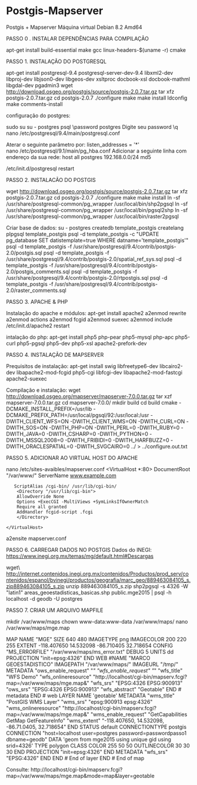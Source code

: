 # Postgis-Mapserver
Postgis + Mapserver
Máquina virtual Debian 8.2 Amd64

PASSO 0 . INSTALAR DEPENDÊNCIAS PARA COMPILAÇÃO

apt-get install build-essential make gcc linux-headers-$(uname -r) cmake

PASSO 1. INSTALAÇÃO DO POSTGRESQL

apt-get install postgresql-9.4 postgresql-server-dev-9.4 libxml2-dev libproj-dev libjson0-dev libgeos-dev xsltproc docbook-xsl docbook-mathml libgdal-dev pgadmin3
wget http://download.osgeo.org/postgis/source/postgis-2.0.7.tar.gz
tar xfz postgis-2.0.7.tar.gz
cd postgis-2.0.7
./configure
make
make install
ldconfig
make comments-install

configuração do postgres:

sudo su
su - postgres
psql
\password postgres
Digite seu password
\q
nano /etc/postgresql/9.4/main/postgresql.conf

Aterar o seguinte parâmetro por:
listen_addresses = '*'    
nano /etc/postgresql/9.1/main/pg_hba.conf
Adicionar a seguinte linha com endereço da sua rede:
host    all             postgres        192.168.0.0/24          md5

/etc/init.d/postgresql restart

 PASSO 2. INSTALACÃO DO POSTGIS

wget http://download.osgeo.org/postgis/source/postgis-2.0.7.tar.gz
tar xfz postgis-2.0.7.tar.gz
cd postgis-2.0.7
./configure
make
make install
ln -sf /usr/share/postgresql-common/pg_wrapper /usr/local/bin/shp2pgsql
ln -sf /usr/share/postgresql-common/pg_wrapper /usr/local/bin/pgsql2shp
ln -sf /usr/share/postgresql-common/pg_wrapper /usr/local/bin/raster2pgsql

Criar base de dados:
su - postgres
createdb template_postgis
createlang plpgsql template_postgis
psql -d template_postgis -c "UPDATE pg_database SET datistemplate=true WHERE datname='template_postgis'"
psql -d template_postgis -f /usr/share/postgresql/9.4/contrib/postgis-2.0/postgis.sql
psql -d template_postgis -f /usr/share/postgresql/9.4/contrib/postgis-2.0/spatial_ref_sys.sql
psql -d template_postgis -f /usr/share/postgresql/9.4/contrib/postgis-2.0/postgis_comments.sql
psql -d template_postgis -f /usr/share/postgresql/9.4/contrib/postgis-2.0/rtpostgis.sql
psql -d template_postgis -f /usr/share/postgresql/9.4/contrib/postgis-2.0/raster_comments.sql


PASSO 3. APACHE & PHP

Instalação do apache e módulos:
apt-get install apache2
a2enmod rewrite
a2enmod actions
a2enmod fcgid
a2enmod suexec
a2enmod include
/etc/init.d/apache2 restart

intalação do php:
apt-get install php5 php-pear php5-mysql php-apc php5-curl php5-pgsql php5-dev php5-xsl apache2-prefork-dev

PASSO 4. INSTALAÇÃO DE MAPSERVER 

Prequisitos de instalação:
apt-get install swig libfreetype6-dev libcairo2-dev libapache2-mod-fcgid php5-cgi libfcgi-dev libapache2-mod-fastcgi apache2-suexec

Compilação e instalação:
wget http://download.osgeo.org/mapserver/mapserver-7.0.0.tar.gz
tar xzf mapserver-7.0.0.tar.gz
cd mapserver-7.0.0/
mkdir build
cd build
cmake -DCMAKE_INSTALL_PREFIX=/usr/lib -DCMAKE_PREFIX_PATH=/usr/local/pgsql/92:/usr/local:/usr -DWITH_CLIENT_WFS=ON -DWITH_CLIENT_WMS=ON -DWITH_CURL=ON -DWITH_SOS=ON -DWITH_PHP=ON -DWITH_PERL=0 -DWITH_RUBY=0 -DWITH_JAVA=0 -DWITH_CSHARP=0 -DWITH_PYTHON=0 -DWITH_MSSQL2008=0 -DWITH_FRIBIDI=0 -DWITH_HARFBUZZ=0 -DWITH_ORACLESPATIAL=0 -DWITH_SVGCAIRO=0 ../ > ../configure.out.txt


PASSO 5. ADICIONAR AO VIRTUAL HOST DO APACHE

nano /etc/sites-avaibles/mapserver.conf
	<VirtualHost *:80>
	    DocumentRoot "/var/www/"
	    ServerName www.example.com

	   ScriptAlias /cgi-bin/ /usr/lib/cgi-bin/
		<Directory "/usr/lib/cgi-bin">
		AllowOverride None
		Options +ExecCGI -MultiViews +SymLinksIfOwnerMatch
		Require all granted
		AddHandler fcgid-script .fcgi
		</Directory>

	</VirtualHost>

a2ensite mapserver.conf 

PASSO 6. CARREGAR DADOS NO POSTGIS
Dados do INEGI: https://www.inegi.org.mx/temas/mg/default.html#Descargas

wget\ http://internet.contenidos.inegi.org.mx/contenidos/Productos/prod_serv/contenidos/espanol/bvinegi/productos/geografia/marc_geo/889463084105_s.zip889463084105_s.zip
unzip 889463084105_s.zip
shp2pgsql -s 4326 -W "latin1" areas_geoestadisticas_basicas.shp public.mge2015 | psql -h localhost -d geodb -U postgres

PASSO 7. CRIAR UM ARQUIVO MAPFILE

mkdir /var/www/maps
chown www-data:www-data /var/www/maps/
nano /var/www/maps/mge.map

MAP
 NAME "MGE"
 SIZE 640 480
 IMAGETYPE png
 IMAGECOLOR 200 220 255
 EXTENT -118.407650 14.532098 -86.710405 32.718654
 CONFIG "MS_ERRORFILE" "/var/www/maps/ms_error.txt"
 DEBUG 5
 UNITS dd
 PROJECTION
 "init=epsg:4326"
 END
 WEB
 #NAME "MARCO GEOESTADISTICO"
 IMAGEPATH "/var/www/maps/"
 IMAGEURL "/tmp/"
 METADATA
 "ows_enable_request" "*"
 "wfs_enable_request" "*"
 "wfs_title" "WFS Demo"
 "wfs_onlineresource" "http://localhost/cgi-bin/mapserv.fcgi?map=/var/www/maps/mge.map&"
 "wfs_srs" "EPSG:4326 EPSG:900913"
 "ows_srs" "EPSG:4326 EPSG:900913"
 "wfs_abstract" "Geotable"
 END # metadata
 END # web
 LAYER
 NAME 'geotable'
 METADATA
 "wms_title" "PostGIS WMS Layer"
 "wms_srs" "epsg:900913 epsg:4326"
 "wms_onlineresource" "http://localhost/cgi-bin/mapserv.fcgi?map=/var/www/maps/mge.map&"
 "wms_enable_request" "GetCapabilities GetMap GetFeatureInfo"
 "wms_extent" "-118.407650, 14.532098, -86.71.0405, 32.718654"
 END
 STATUS default
 CONNECTIONTYPE postgis
 CONNECTION "host=localhost user=postgres password=passwordpasso1 dbname=geodb"
 DATA 'geom from mge2015 using unique gid using srid=4326'
 TYPE polygon
 CLASS
 COLOR 255 50 50
 OUTLINECOLOR 30 30 30
 END
 PROJECTION
 "init=epsg:4326"
 END
 METADATA
 "wfs_srs" "EPSG:4326"
 END
 END # End of layer
END # End of map

Consulte:
http://localhost/cgi-bin/mapserv.fcgi?map=/var/www/maps/mge.map&mode=map&layer=geotable



